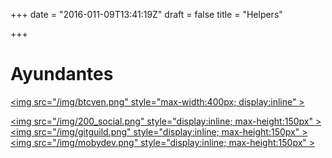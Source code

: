 +++
date = "2016-011-09T13:41:19Z"
draft = false
title = "Helpers"

+++

# Ayundantes

<a href=http://bitcoinvenezuela.com><img src="/img/btcven.png" style="max-width:400px; display:inline" \></a>
<!--<a href=http://bitcoinvenezuela.org><img src="/img/fundacion_bitcoin_venezuela.png" style="display:inline" \></a>-->
<a href=http://200social.com><img src="/img/200_social.png" style="display:inline; max-height:150px" \></a>
<a href=http://gitguild.com/><img src="/img/gitguild.png"  style="display:inline; max-height:150px" \></a>
<a href=http://mobydev.com/><img src="/img/mobydev.png"  style="display:inline; max-height:150px" \></a>